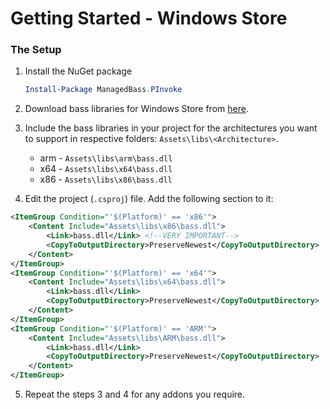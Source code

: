 # Getting Started - Windows Store

### The Setup 
1. Install the NuGet package

   ```powershell
   Install-Package ManagedBass.PInvoke
   ```

2. Download bass libraries for Windows Store from [here](http://www.un4seen.com/forum/?topic=16665.0).

3. Include the bass libraries in your project for the architectures you want to support in respective folders: `Assets\libs\<Architecture>`.
   - arm - `Assets\libs\arm\bass.dll`
   - x64 - `Assets\libs\x64\bass.dll`
   - x86 - `Assets\libs\x86\bass.dll`

4. Edit the project (`.csproj`) file.
   Add the following section to it:
```xml
<ItemGroup Condition="'$(Platform)' == 'x86'">
    <Content Include="Assets\libs\x86\bass.dll">
        <Link>bass.dll</Link> <!--VERY IMPORTANT-->
        <CopyToOutputDirectory>PreserveNewest</CopyToOutputDirectory>
    </Content>
</ItemGroup>
<ItemGroup Condition="'$(Platform)' == 'x64'">
    <Content Include="Assets\libs\x64\bass.dll">
        <Link>bass.dll</Link>
        <CopyToOutputDirectory>PreserveNewest</CopyToOutputDirectory>
    </Content>
</ItemGroup>
<ItemGroup Condition="'$(Platform)' == 'ARM'">
    <Content Include="Assets\libs\ARM\bass.dll">
        <Link>bass.dll</Link>
        <CopyToOutputDirectory>PreserveNewest</CopyToOutputDirectory>
    </Content>
</ItemGroup>
```
5. Repeat the steps 3 and 4 for any addons you require.
